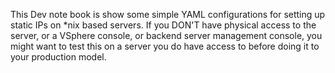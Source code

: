This Dev note book is show some simple YAML configurations for setting up static IPs on *nix based servers.
If you DON'T have physical access to the server, or a VSphere console, or backend server management console, you might want to test this on a server you do have access to before doing it to your production model.
